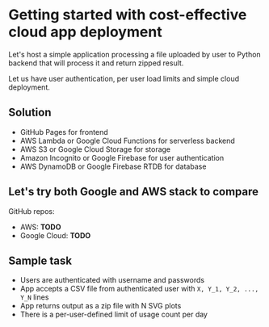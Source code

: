 # Getting started with cost-effective cloud app deployment

Let's host a simple application processing a file uploaded by user to Python backend that will process it and return zipped result.

Let us have user authentication, per user load limits and simple cloud deployment.

## Solution

* GitHub Pages for frontend
* AWS Lambda or Google Cloud Functions for serverless backend
* AWS S3 or Google Cloud Storage for storage
* Amazon Incognito or Google Firebase for user authentication
* AWS DynamoDB or Google Firebase RTDB for database

## Let's try both Google and AWS stack to compare

GitHub repos:
* AWS: **TODO**
* Google Cloud: **TODO**

## Sample task

* Users are authenticated with username and passwords
* App accepts a CSV file from authenticated user with `X, Y_1, Y_2, ..., Y_N` lines
* App returns output as a zip file with N SVG plots
* There is a per-user-defined limit of usage count per day
